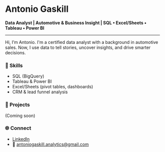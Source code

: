 # Antonio Gaskill

**Data Analyst | Automotive & Business Insight | SQL • Excel/Sheets • Tableau • Power BI**

---

Hi, I’m Antonio. I'm a certified data analyst with a background in automotive sales. Now, I use data to tell stories, uncover insights, and drive smarter decisions.

### 🔧 Skills
- SQL (BigQuery)
- Tableau & Power BI
- Excel/Sheets (pivot tables, dashboards)
- CRM & lead funnel analysis

### 📂 Projects
(Coming soon)

### 🌐 Connect
- [LinkedIn](www.linkedin.com/in/antonio-gaskill)
- 📧 antoniogaskill.analytics@gmail.com
